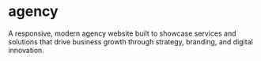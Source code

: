 # agency
 A responsive, modern agency website built to showcase services and solutions that drive business growth through strategy, branding, and digital innovation.
